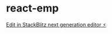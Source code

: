# react-emp

[Edit in StackBlitz next generation editor ⚡️](https://stackblitz.com/~/github.com/jsyash/react-emp)